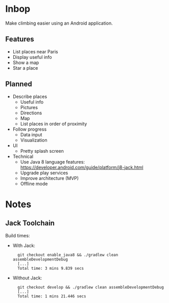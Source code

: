 # Inbop

Make climbing easier using an Android application.

## Features

- List places near Paris
- Display useful info 
- Show a map
- Star a place

## Planned

- Describe places
  - Useful info
  - Pictures
  - Directions
  - Map
  - List places in order of proximity
- Follow progress
    - Data input
    - Visualization
- UI
  - Pretty splash screen
- Technical
  - Use Java 8 language features: https://developer.android.com/guide/platform/j8-jack.html
  - Upgrade play services
  - Improve architecture (MVP)
  - Offline mode

# Notes

## Jack Toolchain

Build times:

- With Jack:

        git checkout enable_java8 && ./gradlew clean assembleDevelopmentDebug
        [...]
        Total time: 3 mins 9.839 secs

- Without Jack:

        git checkout develop && ./gradlew clean assembleDevelopmentDebug
        [...]
        Total time: 1 mins 21.446 secs